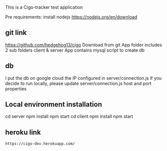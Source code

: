 This is a Cigo-tracker test application

Pre requirements: install nodejs https://nodejs.org/en/download

## git link
https://github.com/hedgehog13/cigo
Download from git
App folder includes 2 sub folders client & server
App contains mysql script to create db



## db 
I put the db on google cloud
the IP configured in server/connection.js
if you decide to run locally, please update server/connection.js host and port properties

## Local environment installation

cd server
    npm install 
    npm start
cd client
    npm install
    npm start    


## heroku link
    https://cigo-dev.herokuapp.com/

